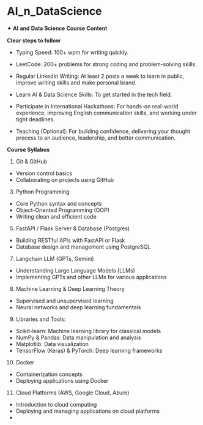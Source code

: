 # AI_n_DataScience
✦ 𝐀𝐈 𝐚𝐧𝐝 𝐃𝐚𝐭𝐚 𝐒𝐜𝐢𝐞𝐧𝐜𝐞 𝐂𝐨𝐮𝐫𝐬𝐞 𝐂𝐨𝐧𝐭𝐞𝐧𝐭

**Clear steps to follow**

- Typing Speed: 100+ wpm for writing quickly.

- LeetCode: 200+ problems for strong coding and problem-solving skills.

- Regular LinkedIn Writing: At least 2 posts a week to learn in public, improve writing skills and make personal brand.

- Learn AI & Data Science Skills: To get started in the tech field.

- Participate in International Hackathons: For hands-on real-world experience, improving English communication skills, and working under tight deadlines.

- Teaching (Optional): For building confidence, delivering your thought process to an audience, leadership, and better communication.

**Course Syllabus**


1. Git & GitHub

- Version control basics
- Collaborating on projects using GitHub

3. Python Programming

- Core Python syntax and concepts
- Object-Oriented Programming (OOP)
- Writing clean and efficient code

5. FastAPI / Flask Server & Database (Postgres)

- Building RESTful APIs with FastAPI or Flask
- Database design and management using PostgreSQL

7. Langchain LLM (GPTs, Gemini)

- Understanding Large Language Models (LLMs)
- Implementing GPTs and other LLMs for various applications

8. Machine Learning & Deep Learning Theory

- Supervised and unsupervised learning
- Neural networks and deep learning fundamentals

9. Libraries and Tools:

- Scikit-learn: Machine learning library for classical models
- NumPy & Pandas: Data manipulation and analysis
- Matplotlib: Data visualization
- TensorFlow (Keras) & PyTorch: Deep learning frameworks

10. Docker

- Containerization concepts
- Deploying applications using Docker

11. Cloud Platforms (AWS, Google Cloud, Azure)
- Introduction to cloud computing
- Deploying and managing applications on cloud platforms
- 

